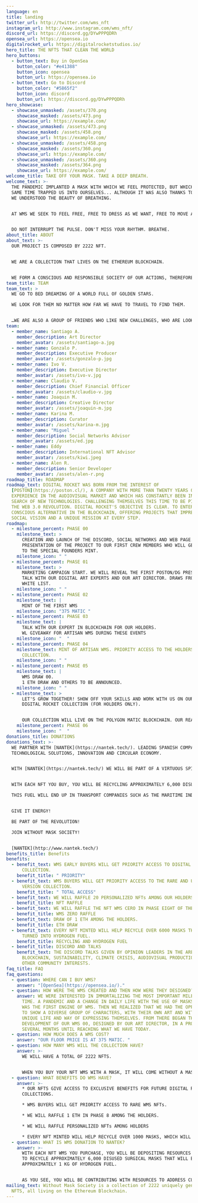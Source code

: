 ```yaml
---
language: en
title: landing
twitter_url: http://twitter.com/wms_nft
instagram_url: http://www.instagram.com/wms_nft/
discord_url: https://discord.gg/DYwPPPQDRh
opensea_url: https://opensea.io
digitalrocket_url: https://digitalrocketstudios.io/
hero_title: THE NFTS THAT CLEAN THE WORLD
hero_buttons:
  - button_text: Buy in OpenSea
    button_color: "#e41388"
    button_icon: opensea
    button_url: https://opensea.io
  - button_text: Go to Discord
    button_color: "#5865f2"
    button_icon: discord
    button_url: https://discord.gg/DYwPPPQDRh
hero_showcase:
  - showcase_unmasked: /assets/370.png
    showcase_masked: /assets/473.png
    showcase_url: https://example.com/
  - showcase_unmasked: /assets/473.png
    showcase_masked: /assets/458.png
    showcase_url: https://example.com/
  - showcase_unmasked: /assets/458.png
    showcase_masked: /assets/360.png
    showcase_url: https://example.com/
  - showcase_unmasked: /assets/360.png
    showcase_masked: /assets/364.png
    showcase_url: https://example.com/
welcome_title: TAKE OFF YOUR MASK. TAKE A DEEP BREATH.
welcome_text: >-
  THE PANDEMIC IMPLANTED A MASK WITH WHICH WE FEEL PROTECTED, BUT WHICH AT THE
  SAME TIME TRAPPED US INTO OURSELVES... ALTHOUGH IT WAS ALSO THANKS TO IT THAT
  WE UNDERSTOOD THE BEAUTY OF BREATHING.


  AT WMS WE SEEK TO FEEL FREE, FREE TO DRESS AS WE WANT, FREE TO MOVE AS WE WANT, FREE TO BREATHE AS WE WANT, AND TO SEEK TIRELESSLY TO BE AND FEEL EQUALLY HUMAN.


  DO NOT INTERRUPT THE PULSE. DON'T MISS YOUR RHYTHM. BREATHE.
about_title: ABOUT
about_text: >-
  OUR PROJECT IS COMPOSED BY 2222 NFT.


  WE ARE A COLLECTION THAT LIVES ON THE ETHEREUM BLOCKCHAIN.


  WE FORM A CONSCIOUS AND RESPONSIBLE SOCIETY OF OUR ACTIONS, THEREFORE, WHEN PURCHASING AN NFT WMS WE WILL BE HELPING TO RECOVER DISUSED MASKS TO CONVERT THEM INTO ENERGY.
team_title: TEAM
team_text: >
  WE GO TO BED DREAMING OF A WORLD FULL OF GOLDEN STARS.

  WE LOOK FOR THEM NO MATTER HOW FAR WE HAVE TO TRAVEL TO FIND THEM.


  …WE ARE ALSO A GROUP OF FRIENDS WHO LIKE NEW CHALLENGES, WHO ARE LOOKING FOR NEW HORIZONS THAT MAKE US VIBRATE AT NIGHT AND DREAM BY DAY…
team:
  - member_name: Santiago A.
    member_description: Art Director
    member_avatar: /assets/santiago-a.jpg
  - member_name: Gonzalo P.
    member_description: Executive Producer
    member_avatar: /assets/gonzalo-p.jpg
  - member_name: Ivo V.
    member_description: Executive Director
    member_avatar: /assets/ivo-v.jpg
  - member_name: Claudio V.
    member_description: Chief Financial Officer
    member_avatar: /assets/claudio-v.jpg
  - member_name: Joaquin M.
    member_description: Creative Director
    member_avatar: /assets/joaquin-m.jpg
  - member_name: Karina M.
    member_description: Curator
    member_avatar: /assets/karina-m.jpg
  - member_name: "Miguel "
    member_description: Social Networks Advisor
    member_avatar: /assets/ed.jpg
  - member_name: Eddy
    member_description: International NFT Advisor
    member_avatar: /assets/kiwi.jpeg
  - member_name: Alen R.
    member_description: Senior Developer
    member_avatar: /assets/alen-r.png
roadmap_title: ROADMAP
roadmap_text: DIGITAL ROCKET WAS BORN FROM THE INTEREST OF
  [POSTON](https://poston.cl/), A COMPANY WITH MORE THAN TWENTY YEARS OF
  EXPERIENCE IN THE AUDIOVISUAL MARKET AND WHICH HAS CONSTANTLY BEEN IN THE
  SEARCH OF NEW TECHNOLOGIES. CHALLENGING THEMSELVES THIS TIME TO BE PIONEERS IN
  THE WEB 3.0 REVOLUTION. DIGITAL ROCKET'S OBJECTIVE IS CLEAR. TO ENTER AS A
  CONSCIOUS ALTERNATIVE IN THE BLOCKCHAIN, OFFERING PROJECTS THAT IMPREGNATE A
  SOCIAL VISION AND A UNIQUE MISSION AT EVERY STEP.
roadmap:
  - milestone_percent: PHASE 00
    milestone_text: >
      CREATION AND LAUNCH OF THE DISCORD, SOCIAL NETWORKS AND WEB PAGE.
      PRESENTATION OF THE PROJECT TO OUR FIRST CREW MEMBERS WHO WILL GET ACCESS
      TO THE SPECIAL FOUNDERS MINT.
    milestone_icon: " "
  - milestone_percent: PHASE 01
    milestone_text: >
      MARKETING CAMPAIGN START. WE WILL REVEAL THE FIRST POSTON/DG PRESENTATION
      TALK WITH OUR DIGITAL ART EXPERTS AND OUR ART DIRECTOR. DRAWS FROM OUR
      WHITE LIST.
    milestone_icon: " "
  - milestone_percent: PHASE 02
    milestone_text: |
      MINT OF THE FIRST WMS
    milestone_icon: "375 MATIC "
  - milestone_percent: PHASE 03
    milestone_text: |
      TALK WITH OUR EXPERT IN BLOCKCHAIN ​​FOR OUR HOLDERS.
      WL GIVEAWAY FOR ARTISAN WMS DURING THESE EVENTS
    milestone_icon: "  "
  - milestone_percent: PHASE 04
    milestone_text: MINT OF ARTISAN WMS. PRIORITY ACCESS TO THE HOLDERS OF THE FIRST
      COLLECTION.
    milestone_icon: " "
  - milestone_percent: PHASE 05
    milestone_text: |
      WMS DRAW 00. 
      1 ETH DRAW AND OTHERS TO BE ANNOUNCED.
    milestone_icon: " "
  - milestone_text: >
      LET'S GROW TOGETHER! SHOW OFF YOUR SKILLS AND WORK WITH US ON OUR UPCOMING
      DIGITAL ROCKET COLLECTION (FOR HOLDERS ONLY).


      OUR COLLECTION WILL LIVE ON THE POLYGON MATIC BLOCKCHAIN. OUR REASONS: PROOF OF STAKE AND ECO FRIENDLY STEERING.
    milestone_percent: PHASE 06
    milestone_icon: "  "
donations_title: DONATIONS
donations_text: >-
  WE PARTNER WITH [NANTEK](https://nantek.tech/). LEADING SPANISH COMPANY IN
  TECHNOLOGICAL SOLUTIONS, INNOVATION AND CIRCULAR ECONOMY.


  WITH [NANTEK](https://nantek.tech/) WE WILL BE PART OF A VIRTUOUS SPIRAL.


  WITH EACH NFT YOU BUY, YOU WILL BE RECYCLING APPROXIMATELY 6,000 DISUSED MASKS THAT WILL BE CONVERTED INTO APPROXIMATELY 1K OF HYDROGEN FUEL.

  THIS FUEL WILL END UP IN TRANSPORT COMPANIES SUCH AS THE MARITIME INDUSTRY, IN WHICH CURRENT REGULATIONS REQUIRE THE USE OF SULFATE-FREE FUELS AND WHERE HYDROGEN COMES INTO PLAY.


  GIVE IT ENERGY!

  BE PART OF THE REVOLUTION!

  JOIN WITHOUT MASK SOCIETY!


  [NANTEK](http://www.nantek.tech/)
benefits_title: Benefits
benefits:
  - benefit_text: WMS EARLY BUYERS WILL GET PRIORITY ACCESS TO DIGITAL ROCKET'S NEXT
      COLLECTION.
    benefit_title: " PRIORITY"
  - benefit_text: WMS BUYERS WILL GET PRIORITY ACCESS TO THE RARE AND ULTRA RARE WMS
      VERSION COLLECTION.
    benefit_title: " TOTAL ACCESS"
  - benefit_text: WE WILL RAFFLE 20 PERSONALIZED NFTs AMONG OUR HOLDERS.
    benefit_title: NFT RAFFLE
  - benefit_text: WE WILL RAFFLE THE NFT WMS CERO IN PHASE EIGHT OF THE ROADMAP.
    benefit_title: WMS ZERO RAFFLE
  - benefit_text: DRAW OF 1 ETH AMONG THE HOLDERS.
    benefit_title: ETH DRAW
  - benefit_text: EVERY NFT MINTED WILL HELP RECYCLE OVER 6000 MASKS THAT WILL BE
      TURNED INTO HYDROGEN FUEL.
    benefit_title: RECYCLING AND HYDROGEN FUEL
  - benefit_title: DISCORD AND TALKS
    benefit_text: THE DISCORD TALKS GIVEN BY OPINION LEADERS IN THE AREAS OF
      BLOCKCHAIN, SUSTAINABILITY, CLIMATE CRISIS, AUDIOVISUAL PRODUCTION, AMONG
      OTHER COMMUNITY INTERESTS.
faq_title: FAQ
faq_questions:
  - question: WHERE CAN I BUY WMS?
    answer: "[OpenSea](https://opensea.io/)."
  - question: HOW WERE THE WMS CREATED AND THEN HOW WERE THEY DESIGNED?
    answer: WE WERE INTERESTED IN IMMORTALIZING THE MOST IMPORTANT MILESTONE OF OUR
      TIME. A PANDEMIC AND A CHANGE IN DAILY LIFE WITH THE USE OF MASKS, THAT
      WAS THE FIRST ENGINE OF WMS. THEN WE REALIZED THAT WE HAD THE OPPORTUNITY
      TO SHOW A DIVERSE GROUP OF CHARACTERS, WITH THEIR OWN ART AND WITH A
      UNIQUE LIFE AND WAY OF EXPRESSING THEMSELVES. FROM THERE BEGAN THE
      DEVELOPMENT OF OUR WMS 00, DESIGNED BY OUR ART DIRECTOR, IN A PROCESS OF
      SEVERAL MONTHS UNTIL REACHING WHAT WE HAVE TODAY.
  - question: HOW MUCH DOES A WMS COST?
    answer: "OUR FLOOR PRICE IS AT 375 MATIC. "
  - question: HOW MANY WMS WILL THE COLLECTION HAVE?
    answer: >-
      WE WILL HAVE A TOTAL OF 2222 NFTS.


      WHEN YOU BUY YOUR NFT WMS WITH A MASK, IT WILL COME WITHOUT A MASK. THAT IS TO SAY YOU GET 2x1.
  - question: WHAT BENEFITS DO WMS HAVE?
    answer: >-
      * OUR NFTS GIVE ACCESS TO EXCLUSIVE BENEFITS FOR FUTURE DIGITAL ROCKET
      COLLECTIONS.

      * WMS BUYERS WILL GET PRIORITY ACCESS TO RARE WMS NFTs.

      * WE WILL RAFFLE 1 ETH IN PHASE 8 AMONG THE HOLDERS.

      * WE WILL RAFFLE PERSONALIZED NFTs AMONG HOLDERS

      * EVERY NFT MINTED WILL HELP RECYCLE OVER 1000 MASKS, WHICH WILL BE TURNED INTO HYDROGEN FUEL.
  - question: WHAT IS WMS DONATION TO NANTEK?
    answer: >-
      WITH EACH NFT WMS YOU PURCHASE, YOU WILL BE DEPOSITING RESOURCES TO NANTEK
      TO RECYCLE APPROXIMATELY 6,000 DISUSED SURGICAL MASKS THAT WILL BECOME
      APPROXIMATELY 1 KG OF HYDROGEN FUEL.


      AS YOU SEE, YOU WILL BE CONTRIBUTING WITH RESOURCES TO ADDRESS CURRENT AND FUTURE PROBLEMS IN RELATION TO THE ENVIRONMENTAL CRISIS.
mailing_text: Without Mask Society is a collection of 2222 uniquely generated
  NFTS, all living on the Ethereum Blockchain.
---
```

